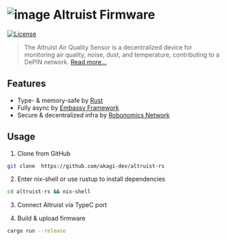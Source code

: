 # ![image](https://github.com/user-attachments/assets/5a6f2c26-36ce-42fb-85f1-b2a17607d5ce) Altruist Firmware
[![License](https://img.shields.io/badge/License-Apache2.0-blue.svg)](LICENSE)

> The Altruist Air Quality Sensor is a decentralized device for monitoring air quality, noise, dust, and temperature, contributing to a DePIN network. [Read more...](https://robonomics.network/devices/altruist/) 

## Features

* Type- & memory-safe by [Rust](https://www.rust-lang.org/)
* Fully async by [Embassy Framework](https://embassy.dev/)
* Secure & decentralized infra by [Robonomics Network](https://robonomics.network/)

## Usage

1. Clone from GitHub

```bash
git clone  https://github.com/akagi-dev/altruist-rs
```

2. Enter nix-shell or use rustup to install dependencies

```bash
cd altruist-rs && nix-shell
```

3. Connect Altruist via TypeC port

4. Build & upload firmware

```bash
cargo run --release
```
